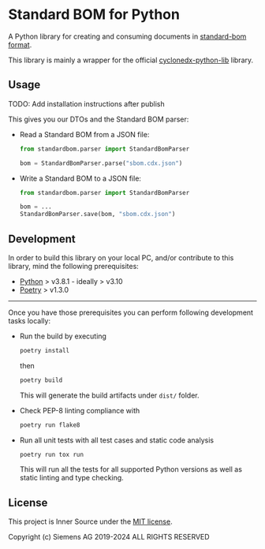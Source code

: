# Standard BOM for Python

A Python library for creating and consuming documents in
[standard-bom format](https://sbom.siemens.io/latest/format.html).

This library is mainly a wrapper for the official
[cyclonedx-python-lib](https://github.com/CycloneDX/cyclonedx-python-lib/) library.

## Usage

TODO: Add installation instructions after publish

This gives you our DTOs and the Standard BOM parser:

- Read a Standard BOM from a JSON file:

    ```python
    from standardbom.parser import StandardBomParser

    bom = StandardBomParser.parse("sbom.cdx.json")
    ```

- Write a Standard BOM to a JSON file:

    ```python
    from standardbom.parser import StandardBomParser

    bom = ...
    StandardBomParser.save(bom, "sbom.cdx.json")
    ```

## Development

In order to build this library on your local PC, and/or contribute to this library, mind the following prerequisites:

- [Python](https://www.python.org/doc/versions/) > v3.8.1 - ideally > v3.10
- [Poetry](https://python-poetry.org/) > v1.3.0

---
Once you have those prerequisites you can perform following development tasks locally:

- Run the build by executing

    ```bash
    poetry install
    ```

    then

    ```bash
    poetry build
    ```

    This will generate the build artifacts under `dist/` folder.

- Check PEP-8 linting compliance with

    ```bash
    poetry run flake8
    ```

- Run all unit tests with all test cases and static code analysis

    ```bash
    poetry run tox run
    ```

    This will run all the tests for all supported Python versions as well as static linting and type checking.

## License

This project is Inner Source under the [MIT license](../LICENSE).

Copyright (c) Siemens AG 2019-2024 ALL RIGHTS RESERVED

